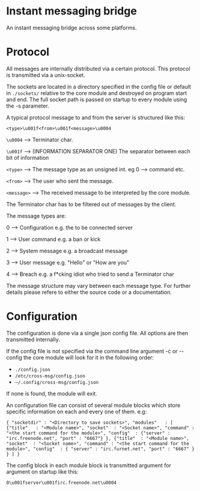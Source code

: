 # Instant messaging bridge

An instant messaging bridge across some platforms.

# Protocol

All messages are internally distributed via a certain protocol.
This protocol is transmitted via a unix-socket.

The sockets are located in a directory specified in the config file or
default in `./sockets/` relative to the core module and destroyed on program
start and end. The full socket path is passed on startup to every module using the
-s parameter.

A typical protocol message to and from the server is structured like this:

`<type>\u001f<from>\u001f<message>\u0004`

`\u0004` --> Terminator char.

`\u001f` --> (INFORMATION SEPARATOR ONE) The separator between each bit of information

`<type>` --> The message type as an unsigned int. eg 0 --> command etc.

`<from>` --> The user who sent the message.

`<message>` --> The received message to be interpreted by the core module.

The Terminator char has to be filtered out of messages by the client.

The message types are:

0 --> Configuration   e.g. the to be connected server

1 --> User command    e.g. a ban or kick

2 --> System message  e.g. a broadcast message

3 --> User message    e.g. "Hello" or "How are you"

4 --> Breach          e.g. a f*cking idiot who tried to send a Terminator char


The message structure may vary between each message type.
For further details please refere to either the source code or a documentation.

# Configuration

The configuration is done via a single json config file. All options are then
transmitted internally.

If the config file is not specified via the command line argument -c or --config
the core module will look for it in the following order:

 - `./config.json`
 - `/etc/cross-msg/config.json`
 - `~/.config/cross-msg/config.json`

If none is found, the module will exit.

An configuration file can consist of several module blocks which store specific
information on each and every one of them. e.g:

`{
  "socketdir" : "<Directory to save sockets>",
  "modules"   : [
    {"title"   : "<Module name>",
     "socket"  : "<Socket name>",
     "command" : "<the start command for the module>",
     "config"  : {"server" : "irc.freenode.net", "port" : "6667"} },
     {"title"  : "<Module name>",
     "socket"  : "<Socket name>",
     "command" : "<the start command for the module>",
     "config"  : { "server" : "irc.furnet.net", "port" : "6667" } }
  ]
}`

The config block in each module block is transmitted argument for argument
on startup like this:

`0\u001fserver\u001firc.freenode.net\u0004`
